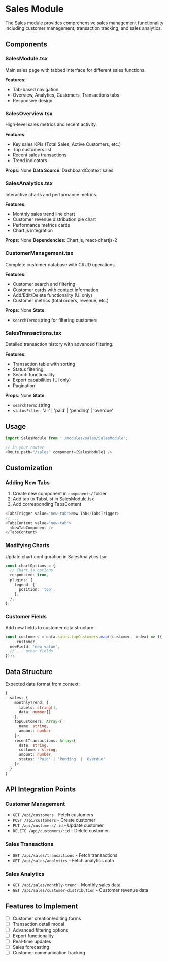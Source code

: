 # Sales Module

The Sales module provides comprehensive sales management functionality including customer management, transaction tracking, and sales analytics.

## Components

### SalesModule.tsx
Main sales page with tabbed interface for different sales functions.

**Features**:
- Tab-based navigation
- Overview, Analytics, Customers, Transactions tabs
- Responsive design

### SalesOverview.tsx
High-level sales metrics and recent activity.

**Features**:
- Key sales KPIs (Total Sales, Active Customers, etc.)
- Top customers list
- Recent sales transactions
- Trend indicators

**Props**: None
**Data Source**: DashboardContext.sales

### SalesAnalytics.tsx
Interactive charts and performance metrics.

**Features**:
- Monthly sales trend line chart
- Customer revenue distribution pie chart
- Performance metrics cards
- Chart.js integration

**Props**: None
**Dependencies**: Chart.js, react-chartjs-2

### CustomerManagement.tsx
Complete customer database with CRUD operations.

**Features**:
- Customer search and filtering
- Customer cards with contact information
- Add/Edit/Delete functionality (UI only)
- Customer metrics (total orders, revenue, etc.)

**Props**: None
**State**: 
- `searchTerm`: string for filtering customers

### SalesTransactions.tsx
Detailed transaction history with advanced filtering.

**Features**:
- Transaction table with sorting
- Status filtering
- Search functionality
- Export capabilities (UI only)
- Pagination

**Props**: None
**State**:
- `searchTerm`: string
- `statusFilter`: 'all' | 'paid' | 'pending' | 'overdue'

## Usage

```typescript
import SalesModule from './modules/sales/SalesModule';

// In your router
<Route path="/sales" component={SalesModule} />
```

## Customization

### Adding New Tabs
1. Create new component in `components/` folder
2. Add tab to TabsList in SalesModule.tsx
3. Add corresponding TabsContent

```typescript
<TabsTrigger value="new-tab">New Tab</TabsTrigger>
// ...
<TabsContent value="new-tab">
  <NewTabComponent />
</TabsContent>
```

### Modifying Charts
Update chart configuration in SalesAnalytics.tsx:
```typescript
const chartOptions = {
  // Chart.js options
  responsive: true,
  plugins: {
    legend: {
      position: 'top',
    },
  },
};
```

### Customer Fields
Add new fields to customer data structure:
```typescript
const customers = data.sales.topCustomers.map((customer, index) => ({
  ...customer,
  newField: 'new value',
  // ... other fields
}));
```

## Data Structure

Expected data format from context:
```typescript
{
  sales: {
    monthlyTrend: {
      labels: string[],
      data: number[]
    },
    topCustomers: Array<{
      name: string,
      amount: number
    }>,
    recentTransactions: Array<{
      date: string,
      customer: string,
      amount: number,
      status: 'Paid' | 'Pending' | 'Overdue'
    }>
  }
}
```

## API Integration Points

### Customer Management
- `GET /api/customers` - Fetch customers
- `POST /api/customers` - Create customer
- `PUT /api/customers/:id` - Update customer
- `DELETE /api/customers/:id` - Delete customer

### Sales Transactions
- `GET /api/sales/transactions` - Fetch transactions
- `GET /api/sales/analytics` - Fetch analytics data

### Sales Analytics
- `GET /api/sales/monthly-trend` - Monthly sales data
- `GET /api/sales/customer-distribution` - Customer revenue data

## Features to Implement

- [ ] Customer creation/editing forms
- [ ] Transaction detail modal
- [ ] Advanced filtering options
- [ ] Export functionality
- [ ] Real-time updates
- [ ] Sales forecasting
- [ ] Customer communication tracking